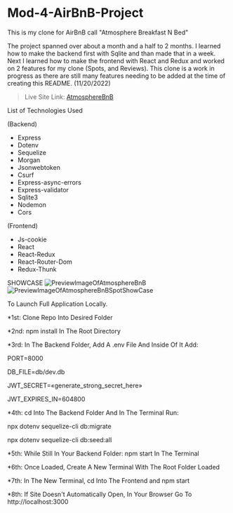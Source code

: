 # Mod-4-AirBnB-Project

This is my clone for AirBnB call "Atmosphere Breakfast N Bed"

The project spanned over about a month and a half to 2 months. I learned how to make the backend first with Sqlite and than made that in a week.
Next I learned how to make the frontend with React and Redux and worked on 2 features for my clone (Spots, and Reviews).
This clone is a work in progress as there are still many features needing to be added at the time of creating this README. (11/20/2022)

>  Live Site Link: [AtmosphereBnB](https://atmospherebnb.onrender.com/)

List of Technologies Used

(Backend)
* Express
* Dotenv
* Sequelize
* Morgan
* Jsonwebtoken
* Csurf
* Express-async-errors
* Express-validator
* Sqlite3
* Nodemon
* Cors

(Frontend)
* Js-cookie
* React
* React-Redux
* React-Router-Dom
* Redux-Thunk

SHOWCASE
![PreviewImageOfAtmosphereBnB](https://user-images.githubusercontent.com/108757380/202964396-57d3a7ec-5507-42ec-8327-42cf183fc44f.png)
![PreviewImageOfAtmosphereBnBSpotShowCase](https://user-images.githubusercontent.com/108757380/202964481-b08905ba-ade5-424b-b623-a3d326d05e0c.png)


To Launch Full Application Locally.

*1st: Clone Repo Into Desired Folder

*2nd: npm install In The Root Directory

*3rd: In The Backend Folder, Add A .env File And Inside Of It Add:

PORT=8000

DB_FILE=db/dev.db

JWT_SECRET=«generate_strong_secret_here»

JWT_EXPIRES_IN=604800

*4th: cd Into The Backend Folder And In The Terminal Run:

npx dotenv sequelize-cli db:migrate

npx dotenv sequelize-cli db:seed:all
    
*5th: While Still In Your Backend Folder: npm start In The Terminal

*6th: Once Loaded, Create A New Terminal With The Root Folder Loaded

*7th: In The New Terminal, cd Into The Frontend and npm start

*8th: If Site Doesn't Automatically Open, In Your Browser Go To http://localhost:3000
